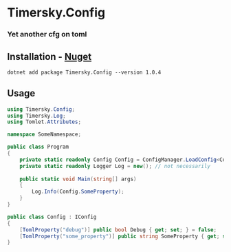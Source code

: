 # Timersky.Config
### Yet another cfg on toml

## Installation - [Nuget](https://www.nuget.org/packages/Timersky.Config)
```
dotnet add package Timersky.Config --version 1.0.4
```

## Usage
```csharp
using Timersky.Config;
using Timersky.Log;
using Tomlet.Attributes;

namespace SomeNamespace;

public class Program
{
    private static readonly Config Config = ConfigManager.LoadConfig<Config>();
    private static readonly Logger Log = new(); // not necessarily
    
    public static void Main(string[] args)
    {
        Log.Info(Config.SomeProperty);
    }
}

public class Config : IConfig
{
    [TomlProperty("debug")] public bool Debug { get; set; } = false;
    [TomlProperty("some_property")] public string SomeProperty { get; set; } = "Hello World!";
}
```
